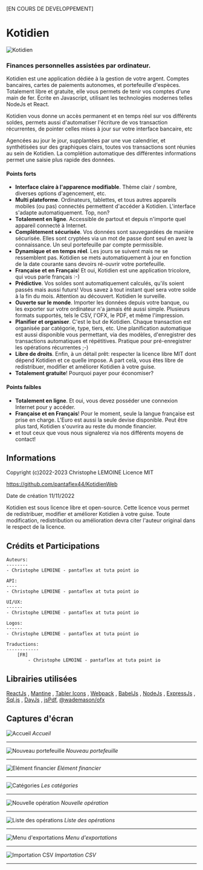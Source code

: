 [EN COURS DE DEVELOPPEMENT]

# Kotidien

![Kotidien](https://a.fsdn.com/allura/p/kotidien/icon?1614505402?&w=90)

### Finances personnelles assistées par ordinateur.

Kotidien est une application dédiée à la gestion de votre argent. Comptes bancaires, cartes de paiements autonomes, et portefeuille d'espèces. Totalement libre et gratuite, elle vous permets de tenir vos comptes d'une main de fer. Écrite en Javascript, utilisant les technologies modernes telles NodeJs et React.

Kotidien vous donne un accès permanent et en temps réel sur vos différents soldes, permets aussi d'automatiser l'écriture de vos transaction récurrentes, de pointer celles mises à jour sur votre interface bancaire, etc

Agencées au jour le jour, supplantées par une vue calendrier, et synthétisées sur des graphiques clairs, toutes vos transactions sont réunies au sein de Kotidien.
La complétion automatique des différentes informations permet une saisie plus rapide des données.

#### Points forts

- **Interface claire à l'apparence modifiable**. Thème clair / sombre, diverses options d'agencement, etc.
- **Multi plateforme**. Ordinateurs, tablettes, et tous autres appareils mobiles (ou pas) connectés permettent d'accéder à Kotidien. L'interface s'adapte automatiquement. Top, non?
- **Totalement en ligne**. Accessible de partout et depuis n'importe quel appareil connecté à Internet.
- **Complètement sécurisée**. Vos données sont sauvegardées de manière sécurisée. Elles sont cryptées via un mot de passe dont seul en avez la connaissance. Un seul portefeuille par compte permissible.
- **Dynamique et en temps réel**. Les jours se suivent mais ne se ressemblent pas. Kotidien se mets automatiquement à jour en fonction de la date courante sans devoirs ré-ouvrir votre portefeuille.
- **Française et en Français**! Et oui, Kotidien est une application tricolore, qui vous parle français :-)
- **Prédictive**. Vos soldes sont automatiquement calculés, qu'ils soient passés mais aussi futurs! Vous savez à tout instant quel sera votre solde à la fin du mois. Attention au découvert. Kotidien le surveille.
- **Ouverte sur le monde**. Importer les données depuis votre banque, ou les exporter sur votre ordinateur n'a jamais été aussi simple. Plusieurs formats supportés, tels le CSV, l'OFX, le PDF, et même l'impression.
- **Planifier et organiser**. C'est le but de Kotidien. Chaque transaction est organisée par catégorie, type, tiers, etc. Une planification automatique est aussi disponible vous permettant, via des modèles, d'enregistrer des transactions automatiques et répétitives. Pratique pour pré-enregistrer les opérations récurrentes ;-)
- **Libre de droits**. Enfin, à un détail prêt: respecter la licence libre MIT dont dépend Kotidien et ce quelle impose. A part celà, vous êtes libre de redistribuer, modifier et améliorer Kotidien à votre guise.
- **Totalement gratuite**! Pourquoi payer pour économiser?

#### Points faibles

- **Totalement en ligne**. Et oui, vous devez posséder une connexion Internet pour y accéder.
- **Française et en Français**! Pour le moment, seule la langue française est prise en charge. L'Euro est aussi la seule devise disponible. Peut être plus tard, Kotidien s'ouvrira au reste du monde financier.
- et tout ceux que vous nous signalerez via nos différents moyens de contact!

## Informations

Copyright (c)2022-2023 Christophe LEMOINE
Licence MIT

https://github.com/pantaflex44/KotidienWeb

Date de création 11/11/2022

Kotidien est sous licence libre et open-source. Cette licence vous permet de redistribuer, modifier et améliorer Kotidien à votre guise. Toute modification, redistribution ou amélioration devra citer l'auteur original dans le respect de la licence.

## Crédits et Participations

    Auteurs: 
    --------
    - Christophe LEMOINE - pantaflex at tuta point io

    API:
    ----
    - Christophe LEMOINE - pantaflex at tuta point io

    UI/UX:
    ------
    - Christophe LEMOINE - pantaflex at tuta point io

    Logos:
    ------
    - Christophe LEMOINE - pantaflex at tuta point io

    Traductions:
    ------------
        [FR]
            - Christophe LEMOINE - pantaflex at tuta point io

## Librairies utilisées

[ReactJs](https://fr.reactjs.org/) , [Mantine](https://mantine.dev/) , [Tabler Icons](https://tabler-icons.io/) , [Webpack](https://webpack.js.org/) , [BabelJs](https://babeljs.io/) , [NodeJs](https://nodejs.org/fr/) , [ExpressJs](https://expressjs.com/fr/) , [Sql.js](https://github.com/sql-js/sql.js/) , [DayJs](https://day.js.org/) , [jsPdf](https://github.com/parallax/jsPDF), [@wademason/ofx](https://github.com/WadeMason/ofx)

## Captures d'écran

![Accueil](./screenshots/screenshot-home.png "Accueil")
*Accueil*

---

![Nouveau portefeuille](./screenshots/screenshot-register.png "Nouveau portefeuille")
*Nouveau portefeuille*

---

![Elément financier](./screenshots/screenshot-wallet.png "Elément financier")
*Elément financier*

---

![Catégories](./screenshots/screenshot-categories.png "Catégories")
*Les catégories*

---

![Nouvelle opération](./screenshots/screenshot-newope.png "Nouvelle opération")
*Nouvelle opération*

---

![Liste des opérations](./screenshots/screenshot-opelist.png "Liste des opérations")
*Liste des opérations*

---

![Menu d'exportations](./screenshots/screenshot-exportmenu.png "Menu d'exportations")
*Menu d'exportations*

---

![Importation CSV](./screenshots/screenshot-csvimport.png "Importation CSV")
*Importation CSV*

---

